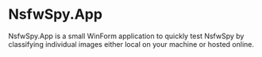 # NsfwSpy.App

NsfwSpy.App is a small WinForm application to quickly test NsfwSpy by classifying individual images either local on your machine or hosted online.
